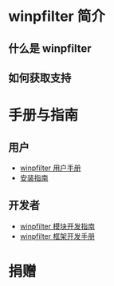 # winpfilter 简介

## 什么是 winpfilter

## 如何获取支持

# 手册与指南
## 用户
* [winpfilter 用户手册](/zh-cn/users_manual/)
* [安装指南](/zh-cn/installation_guide/)

## 开发者
* [winpfilter 模块开发指南](/zh-cn/module_dev/)
* [winpfilter 框架开发手册](/zh-cn/framework_dev/)

# 捐赠